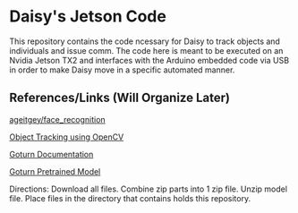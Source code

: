 # Daisy's Jetson Code
This repository contains the code ncessary for Daisy to track objects and individuals and issue comm. The code here is meant to be executed on an Nvidia Jetson TX2 and interfaces with the Arduino embedded code via USB in order to make Daisy move in a specific automated manner.

## References/Links (Will Organize Later)
[ageitgey/face_recognition](https://github.com/ageitgey/face_recognition)

[Object Tracking using OpenCV](https://www.learnopencv.com/object-tracking-using-opencv-cpp-python/)

[Goturn Documentation](https://github.com/davheld/GOTURN)

[Goturn Pretrained Model](https://github.com/opencv/opencv_extra/tree/c4219d5eb3105ed8e634278fad312a1a8d2c182d/testdata/tracking)

Directions: Download all files. Combine zip parts into 1 zip file. Unzip model file. Place files in the directory that contains holds this repository.
